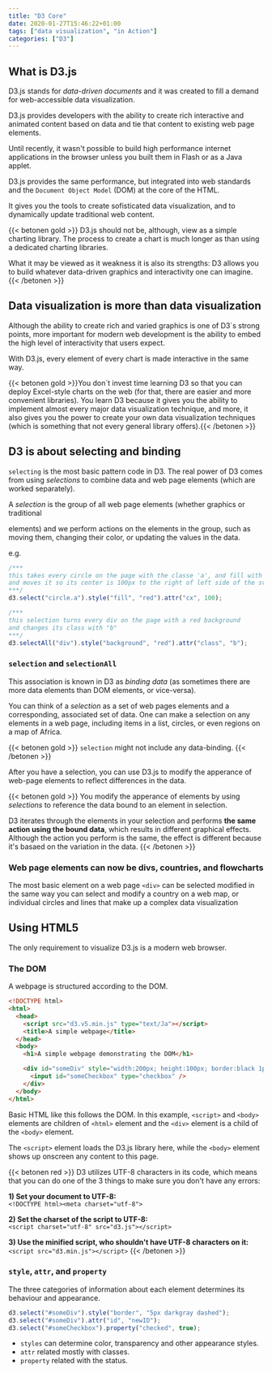 ```yaml
---
title: "D3 Core"
date: 2020-01-27T15:46:22+01:00
tags: ["data visualization", "in Action"]
categories: ["D3"]
---
```


## What is D3.js
D3.js stands for _data-driven documents_ and it was created to fill a demand for web-accessible data visualization.

D3.js provides developers with the ability to create rich interactive and animated content based on data and tie that content to existing web page elements.

Until recently, it wasn't possible to build high performance internet applications in the browser unless you built them in Flash or as a Java applet.

D3.js provides the same performance, but integrated into web standards and the `Document Object Model` (DOM) at the core of the HTML. 

It gives you the tools to create sofisticated data visualization, and to dynamically update traditional web content. 

{{< betonen gold >}}
D3.js should not be, although, view as a simple charting library. The process to create a chart is much longer as than using a dedicated charting libraries.

What it may be viewed as it weakness it is also its strengths: D3 allows you to build whatever data-driven graphics and interactivity one can imagine.
{{< /betonen >}}


## Data visualization is more than data visualization

Although the ability to create rich and varied graphics is one of D3´s strong points, more important for modern web development is the ability to embed the high level of interactivity that users expect. 

With D3.js, every element of every chart is made interactive in the same way.


{{< betonen gold >}}You don´t invest time learning D3 so that you can deploy Excel-style charts on the web (for that, there are easier and more convenient libraries).
You learn D3 because it gives you the ability to implement almost every major data visualization technique, and more, it also gives you the power to create your own data visualization techniques (which is something that not every general library offers).{{< /betonen >}}

## D3 is about selecting and binding

`selecting` is the most basic pattern code in D3. The real power of D3 comes from using _selections_ to combine data and web page elements (which are worked separately).

A _selection_ is the group of all web page elements (whether graphics or traditional <div> elements) and we perform actions on the elements in the group, such as moving them, changing their color, or updating the values in the data.

e.g.

```javascript
/***
this takes every circle on the page with the classe 'a', and fill with red
and moves it so its center is 100px to the right of left side of the svg canvas.
***/ 
d3.select("circle.a").style("fill", "red").attr("cx", 100); 

/***
this selection turns every div on the page with a red background 
and changes its class with "b"
***/ 
d3.selectAll("div").style("background", "red").attr("class", "b"); 
```


### `selection` and `selectionAll`
This association is known in D3 as _binding data_ (as sometimes there are more data elements than DOM elements, or vice-versa).

You can think of a _selection_ as a set of web pages elements and a corresponding, associated set of data. One can make a selection on any elements in a web page, including items in a list, circles, or even regions on a map of Africa.

{{< betonen gold >}}
`selection` might not include any data-binding.
{{< /betonen >}}

After you have a selection, you can use D3.js to modify the apperance of web-page elements to reflect differences in the data.

{{< betonen gold >}}
You modify the apperance of elements by using _selections_ to reference the data bound to an element in selection. 

D3 iterates through the elements in your selection and performs **the same action using the bound data**, which results in different graphical effects. Although the action you perform is the same, the effect is different because it's basaed on the variation in the data.
{{< /betonen >}}

### Web page elements can now be divs, countries, and flowcharts
The most basic element on a web page `<div>` can be selected modified in the same way you can select and modify a country on a web map, or individual circles and lines that make up a complex data visualization

## Using HTML5

The only requirement to visualize D3.js is a modern web browser.

### The DOM
A webpage is structured according to the DOM.

```html
<!DOCTYPE html>
<html>
  <head>
    <script src="d3.v5.min.js" type="text/Ja"></script>
    <title>A simple webpage</title>
  </head>
  <body>
    <h1>A simple webpage demonstrating the DOM</h1>

    <div id="someDiv" style="width:200px; height:100px; border:black 1px solid;">
      <input id="someCheckbox" type="checkbox" />
    </div>
  </body>
</html>
```
Basic HTML like this follows the DOM. In this example, `<script>` and `<body>` elements are children of `<html>` element and the `<div>` element is a child of the `<body>` element.

The `<script>` element loads the D3.js library here, while the `<body>` element shows up onscreen any content to this page.

{{< betonen red >}}
D3 utilizes UTF-8 characters in its code, which means that you can do one of the 3 things to make sure you don't have any errors:

**1) Set your document to UTF-8:**  
`<!DOCTYPE html><meta charset="utf-8">`

**2) Set the charset of the script to UTF-8:**  
`<script charset="utf-8" src="d3.js"></script>`

**3) Use the minified script, who shouldn't have UTF-8 characters on it:**  
`<script src="d3.min.js"></script>`
{{< /betonen >}}

### `style`, `attr`, and `property`
The three categories of information about each element determines its behaviour and appearance.

```javascript
d3.select("#someDiv").style("border", "5px darkgray dashed");
d3.select("#someDiv").attr("id", "newID");
d3.select("#someCheckbox").property("checked", true);
```
- `styles` can determine color, transparency and other appearance styles.
- `attr` related mostly with classes.
- `property` related with the status.








